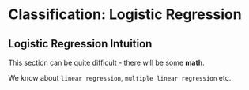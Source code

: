 # Classification: Logistic Regression

## Logistic Regression Intuition

This section can be quite difficult - there will be some **math**.

We know about `linear regression`, `multiple linear regression` etc.
